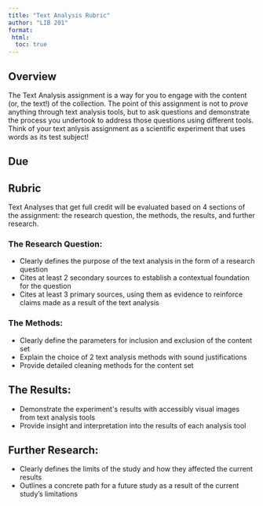 ```yaml
---
title: "Text Analysis Rubric"
author: "LIB 201"
format:
 html:
  toc: true 
--- 
```


## Overview
The Text Analysis assignment is a way for you to engage with the content (or, the text!) of the collection. The point of this assignment is not to _prove_ anything through text analysis tools, but to ask questions and demonstrate the process you undertook to address those questions using different tools. Think of your text anlysis assignment as a scientific experiment that uses words as its test subject!

## Due

## Rubric
Text Analyses that get full credit will be evaluated based on 4 sections of the assignment: the research question, the methods, the results, and further research. 

### The Research Question:
- Clearly defines the purpose of the text analysis in the form of a research question
- Cites at least 2 secondary sources to establish a contextual foundation for the question
- Cites at least 3 primary sources, using them as evidence to reinforce claims made as a result of the text analysis

### The Methods: 
- Clearly define the parameters for inclusion and exclusion of the content set
- Explain the choice of 2 text analysis methods with sound justifications
- Provide detailed cleaning methods for the content set

## The Results:
- Demonstrate the experiment's results with accessibly visual images from text analysis tools
- Provide insight and interpretation into the results of each analysis tool

## Further Research: 
- Clearly defines the limits of the study and how they affected the current results
- Outlines a concrete path for a future study as a result of the current study’s limitations